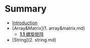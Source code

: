 # Summary

* [Introduction](README.md)
* [Array&Matrix](1. array&matrix.md)
   * [**1.1** 螺旋矩阵](螺旋矩阵)
* [String](2. string.md)

